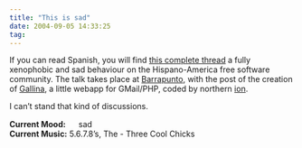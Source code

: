 ```yaml
---
title: "This is sad"
date: 2004-09-05 14:33:25
tag: 
---
```

<p>If you can read Spanish, you will find <a href="http://barrapunto.com/comments.pl?sid=44125&amp;op=&amp;threshold=0&amp;commentsort=0&amp;mode=nested&amp;cid=348099">this complete thread</a> a fully xenophobic and sad behaviour on the Hispano-America free software community. The talk takes place at <a href="http://www.barrapunto.com/">Barrapunto</a>, with the post of the creation of <a href="http://ion.gluch.org.mx/files/Hacks/gallina/">Gallina</a>, a little webapp for GMail/PHP, coded by northern <a href="http://ion.gluch.org.mx/">ion</a>.</p>

<p>I can&#8217;t stand that kind of discussions.</p>

<p><strong>Current Mood:</strong> <img width="15" height="15" src="http://stat.livejournal.com/img/mood/growf/smileys/sad.gif"/> sad<br/><strong>Current Music:</strong> 5.6.7.8&#8217;s, The - Three Cool Chicks</p>
